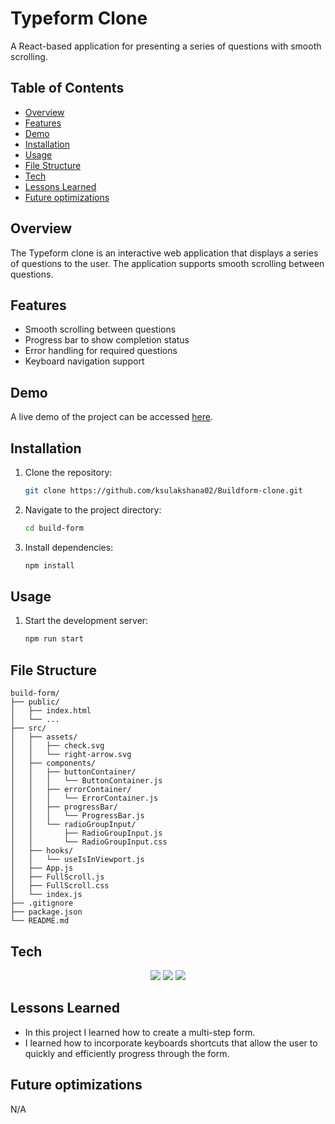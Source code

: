 # Typeform Clone 
A React-based application for presenting a series of questions with smooth scrolling.

## Table of Contents

- [Overview](#overview)
- [Features](#features)
- [Demo](#demo)
- [Installation](#installation)
- [Usage](#usage)
- [File Structure](#file-structure)
- [Tech](#tech)
- [Lessons Learned](#lessons-learned)
- [Future optimizations](#future-optimizations)

## Overview

The Typeform clone is an interactive web application that displays a series of questions to the user. The application supports smooth scrolling between questions.

## Features

- Smooth scrolling between questions
- Progress bar to show completion status
- Error handling for required questions
- Keyboard navigation support

## Demo

A live demo of the project can be accessed [here](https://buildform-clone.vercel.app/).


## Installation

1. Clone the repository:
    ```sh
    git clone https://github.com/ksulakshana02/Buildform-clone.git
    ```

2. Navigate to the project directory:
    ```sh
    cd build-form
    ```

3. Install dependencies:
    ```sh
    npm install
    ```

## Usage

1. Start the development server:
    ```sh
    npm run start
    ```

## File Structure

```plaintext
build-form/
├── public/
│   ├── index.html
│   └── ...
├── src/
│   ├── assets/
│   │   ├── check.svg
│   │   └── right-arrow.svg
│   ├── components/
│   │   ├── buttonContainer/
│   │   │   └── ButtonContainer.js
│   │   ├── errorContainer/
│   │   │   └── ErrorContainer.js
│   │   ├── progressBar/
│   │   │   └── ProgressBar.js
│   │   └── radioGroupInput/
│   │       ├── RadioGroupInput.js
│   │       └── RadioGroupInput.css
│   ├── hooks/
│   │   └── useIsInViewport.js
│   ├── App.js
│   ├── FullScroll.js
│   ├── FullScroll.css
│   └── index.js
├── .gitignore
├── package.json
└── README.md
```

## Tech
<p align="center">
  <img src="https://img.shields.io/badge/react-%2320232a.svg?style=for-the-badge&logo=react&logoColor=%2361DAFB" >
  <img src="https://img.shields.io/badge/Material%20UI-007FFF?style=for-the-badge&logo=mui&logoColor=white" >
  <img src="https://img.shields.io/badge/vercel-%23000000.svg?style=for-the-badge&logo=vercel&logoColor=white" >
</p>

## Lessons Learned
- In this project I learned how to create a multi-step form.
- I learned how to incorporate keyboards shortcuts that allow the user to quickly and efficiently progress through the form.

## Future optimizations
N/A

